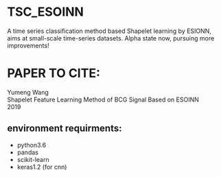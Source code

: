 # TSC_ESOINN
A time series classification method based Shapelet learning by ESIONN, aims at small-scale time-series datasets.
Alpha state now, pursuing more improvements!

# PAPER TO CITE:
Yumeng Wang  
Shapelet Feature Learning Method of BCG Signal Based on ESOINN  
2019

## environment requirments:
* python3.6
* pandas
* scikit-learn
* keras1.2 (for cnn)
